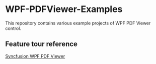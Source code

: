 # WPF-PDFViewer-Examples
This repository contains various example projects of WPF PDF Viewer control.

## Feature tour reference
[Syncfusion WPF PDF Viewer](https://www.syncfusion.com/wpf-controls/pdf-viewer)
